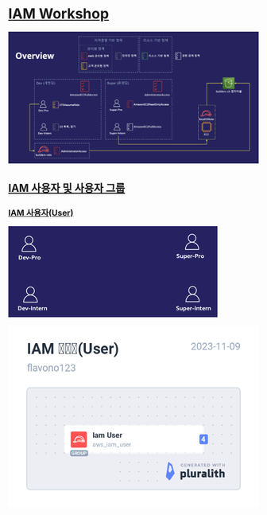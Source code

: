 # [IAM Workshop](https://catalog.us-east-1.prod.workshops.aws/workshops/dd23d392-bea4-483c-aefd-f62ed73f936d/en-US)

![overview](./img/overview.png)

## [IAM 사용자 및 사용자 그룹](https://catalog.us-east-1.prod.workshops.aws/workshops/dd23d392-bea4-483c-aefd-f62ed73f936d/en-US/iam-user-and-user-group)

### [IAM 사용자(User)](https://catalog.us-east-1.prod.workshops.aws/workshops/dd23d392-bea4-483c-aefd-f62ed73f936d/en-US/iam-user-and-user-group/iam-user)


![iam-user](./img/iam-user.png)

![iam-user-plural](./img/iam-user-plural.png)
